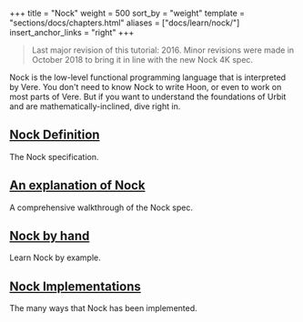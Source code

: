 +++
title = "Nock"
weight = 500
sort_by = "weight"
template = "sections/docs/chapters.html"
aliases = ["docs/learn/nock/"]
insert_anchor_links = "right"
+++
> Last major revision of this tutorial: 2016.  Minor revisions were made in October 2018 to bring it in line with the new Nock 4K spec.

Nock is the low-level functional programming language that is interpreted by Vere. You don't need to know Nock to write Hoon, or even to work on most parts of Vere.  But if you want to understand the foundations of Urbit and are mathematically-inclined, dive right in.

## [Nock Definition](/docs/nock/definition)

The Nock specification.

## [An explanation of Nock](/docs/nock/explanation)

A comprehensive walkthrough of the Nock spec.

## [Nock by hand](/docs/nock/example)

Learn Nock by example.

## [Nock Implementations](/docs/nock/implementations)

The many ways that Nock has been implemented.
